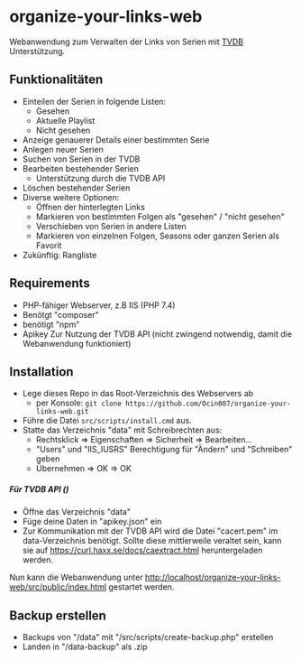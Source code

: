 # organize-your-links-web

Webanwendung zum Verwalten der Links von Serien mit [TVDB](https://api.thetvdb.com/swagger) Unterstützung.
## Funktionalitäten

- Einteilen der Serien in folgende Listen:
    - Gesehen
    - Aktuelle Playlist
    - Nicht gesehen
- Anzeige genauerer Details einer bestimmten Serie
- Anlegen neuer Serien
- Suchen von Serien in der TVDB
- Bearbeiten bestehender Serien
    - Unterstützung durch die TVDB API
- Löschen bestehender Serien
- Diverse weitere Optionen:
    - Öffnen der hinterlegten Links
    - Markieren von bestimmten Folgen als "gesehen" / "nicht gesehen"
    - Verschieben von Serien in andere Listen
    - Markieren von einzelnen Folgen, Seasons oder ganzen Serien als Favorit
- Zukünftig: Rangliste

## Requirements

- PHP-fähiger Webserver, z.B IIS (PHP 7.4)
- Benötgt "composer"
- benötigt "npm"
- Apikey Zur Nutzung der TVDB API (nicht zwingend notwendig, damit die Webanwendung funktioniert)

## Installation

- Lege dieses Repo in das Root-Verzeichnis des Webservers ab
    - per Konsole: `git clone https://github.com/Ocin007/organize-your-links-web.git`
- Führe die Datei `src/scripts/install.cmd` aus.
- Statte das Verzeichnis "data" mit Schreibrechten aus:
    - Rechtsklick => Eigenschaften => Sicherheit => Bearbeiten...
    - "Users" und "IIS_IUSRS" Berechtigung für "Ändern" und "Schreiben" geben
    - Übernehmen => OK => OK
##### Für TVDB API ()
- Öffne das Verzeichnis "data"
- Füge deine Daten in "apikey.json" ein
- Zur Kommunikation mit der TVDB API wird die Datei "cacert.pem" im data-Verzeichnis benötigt. Sollte
diese mittlerweile veraltet sein, kann sie auf <https://curl.haxx.se/docs/caextract.html> heruntergeladen werden.

Nun kann die Webanwendung unter <http://localhost/organize-your-links-web/src/public/index.html> gestartet werden.

## Backup erstellen

- Backups von "/data" mit "/src/scripts/create-backup.php" erstellen
- Landen in "/data-backup" als .zip